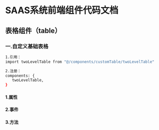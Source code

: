 # SAAS系统前端组件代码文档

## 表格组件（table）
### 一.自定义基础表格
``` bash
1.引用：
import twoLevelTable from "@/components/customTable/twoLevelTable"

2.注册：
components: {
   twoLevelTable,
}
```
#### 1.属性


#### 2.事件

#### 3.方法
